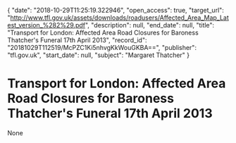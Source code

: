 {
  "date": "2018-10-29T11:25:19.322946", 
  "open_access": true, 
  "target_url": "http://www.tfl.gov.uk/assets/downloads/roadusers/Affected_Area_Map_Latest_version_%282%29.pdf", 
  "description": null, 
  "end_date": null, 
  "title": "Transport for London: Affected Area Road Closures for Baroness Thatcher's Funeral 17th April 2013", 
  "record_id": "20181029T112519/McPZC1Ki5nhvgKkWouGKBA==", 
  "publisher": "tfl.gov.uk", 
  "start_date": null, 
  "subject": "Margaret Thatcher"
}

# Transport for London: Affected Area Road Closures for Baroness Thatcher's Funeral 17th April 2013

None